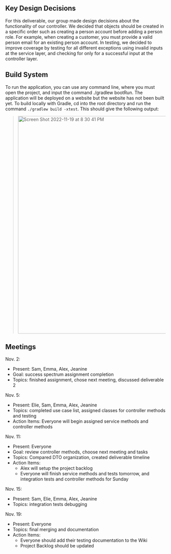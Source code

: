 ## Key Design Decisions
For this deliverable, our group made design decisions about the functionality of our controller. We decided that objects should be created in a specific order such as creating a person account before adding a person role. For example, when creating a customer, you must provide a valid person email for an existing person account. In testing, we decided to improve coverage by testing for all different exceptions using invalid inputs at the service layer, and checking for only for a successful input at the controller layer.
## Build System
To run the application, you can use any command line, where you must open the project, and input the command ./gradlew bootRun. The application will be deployed on a website but the website has not been built yet. 
To build locally with Gradle, cd into the root directory and run the command ```./gradlew build -xtest```. This should give the following output:

> <img width="682" alt="Screen Shot 2022-11-19 at 8 30 41 PM" src="https://user-images.githubusercontent.com/98911345/202878586-9c530d5a-134b-4a9a-a158-1227bff1664b.png">

## Meetings
Nov. 2:  
* Present: Sam, Emma, Alex, Jeanine
* Goal: success spectrum assignment completion 
* Topics: finished assignment, chose next meeting, discussed deliverable 2

Nov. 5:  
* Present: Elie, Sam, Emma, Alex, Jeanine
* Topics: completed use case list, assigned classes for controller methods and testing
* Action Items: Everyone will begin assigned service methods and controller methods

Nov. 11:  
* Present: Everyone
* Goal: review controller methods, choose next meeting and tasks
* Topics: Compared DTO organization, created deliverable timeline
* Action Items: 
  * Alex will setup the project backlog
  * Everyone will finish service methods and tests tomorrow, and integration tests and controller methods for Sunday

Nov. 15:
* Present: Sam, Elie, Emma, Alex, Jeanine
* Topics: integration tests debugging

Nov. 19:
* Present: Everyone
* Topics: final merging and documentation 
* Action Items: 
  * Everyone should add their testing documentation to the Wiki
  * Project Backlog should be updated 